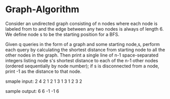 # Graph-Algorithm
Consider an undirected graph consisting of n nodes where each node is labeled from to and the edge between any two nodes is always of length 6. We define node s to be the starting position for a BFS.

Given q queries in the form of a graph and some starting node,s, perform each query by calculating the shortest distance from starting node to all the other nodes in the graph. Then print a single line of n-1 space-separated integers listing node s's shortest distance to each of the n-1 other nodes (ordered sequentially by node number); if s is disconnected from a node, print -1 as the distance to that node. 

smaple input:
2
4 2
1 2
1 3
1
3 1
2 3
2

sample output:
6 6 -1
-1 6
